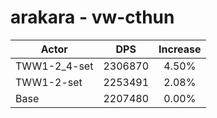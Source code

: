 # arakara - vw-cthun
| Actor | DPS | Increase |
|---|:---:|:---:|
|TWW1-2_4-set|2306870|4.50%|
|TWW1-2-set|2253491|2.08%|
|Base|2207480|0.00%|
